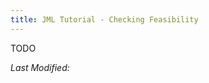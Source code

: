 ```yaml
---
title: JML Tutorial - Checking Feasibility
---
```


TODO

<i>Last Modified: <script type="text/javascript"> document.write(new Date(document.lastModified).toUTCString())</script></i>